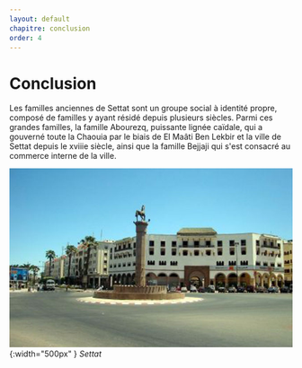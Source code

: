 ```yaml
---
layout: default
chapitre: conclusion
order: 4
---
```


# Conclusion

Les familles anciennes de Settat sont un groupe social à identité propre, composé de familles y ayant résidé depuis plusieurs siècles. Parmi ces grandes familles, la famille Abourezq, puissante lignée caïdale, qui a gouverné toute la Chaouia par le biais de El Maâti Ben Lekbir et la ville de Settat depuis le xviiie siècle, ainsi que la famille Bejjaji qui s'est consacré au commerce interne de la ville.

![conclusion](./images/villedesettat.jpg){:width="500px" }
*Settat*
